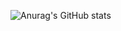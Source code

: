 ![Anurag's GitHub stats](https://github-readme-stats.vercel.app/api?username=momo-0315&show_icons=true&theme=radical)


